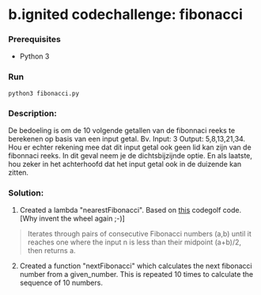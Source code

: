 # b.ignited codechallenge: fibonacci

### Prerequisites

- Python 3

### Run

`python3 fibonacci.py`

### Description:

De bedoeling is om de 10 volgende getallen van de fibonnaci reeks te berekenen op basis van een input getal. Bv. Input: 3 Output: 5,8,13,21,34. Hou er echter rekening mee dat dit input getal ook geen lid kan zijn van de fibonnaci reeks. In dit geval neem je de dichtsbijzijnde optie. En als laatste, hou zeker in het achterhoofd dat het input getal ook in de duizende kan zitten.

### Solution:

1. Created a lambda "nearestFibonacci". Based on [this](https://codegolf.stackexchange.com/a/133437) codegolf code. [Why invent the wheel again ;-)]

> Iterates through pairs of consecutive Fibonacci numbers (a,b) until it reaches one where the input n is less than their midpoint (a+b)/2, then returns a.

2. Created a function "nextFibonacci" which calculates the next fibonacci number from a given_number.
This is repeated 10 times to calculate the sequence of 10 numbers.


